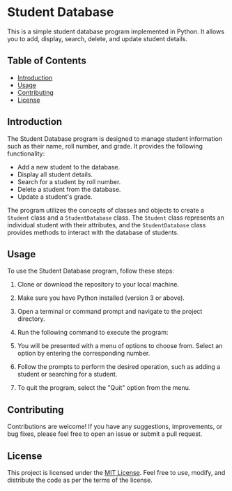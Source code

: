 # Student Database

This is a simple student database program implemented in Python. It allows you to add, display, search, delete, and update student details.

## Table of Contents

- [Introduction](#introduction)
- [Usage](#usage)
- [Contributing](#contributing)
- [License](#license)

## Introduction

The Student Database program is designed to manage student information such as their name, roll number, and grade. It provides the following functionality:

- Add a new student to the database.
- Display all student details.
- Search for a student by roll number.
- Delete a student from the database.
- Update a student's grade.

The program utilizes the concepts of classes and objects to create a `Student` class and a `StudentDatabase` class. The `Student` class represents an individual student with their attributes, and the `StudentDatabase` class provides methods to interact with the database of students.

## Usage

To use the Student Database program, follow these steps:

1. Clone or download the repository to your local machine.
2. Make sure you have Python installed (version 3 or above).
3. Open a terminal or command prompt and navigate to the project directory.
4. Run the following command to execute the program:

5. You will be presented with a menu of options to choose from. Select an option by entering the corresponding number.
6. Follow the prompts to perform the desired operation, such as adding a student or searching for a student.
7. To quit the program, select the "Quit" option from the menu.

## Contributing

Contributions are welcome! If you have any suggestions, improvements, or bug fixes, please feel free to open an issue or submit a pull request.

## License

This project is licensed under the [MIT License](LICENSE). Feel free to use, modify, and distribute the code as per the terms of the license.



